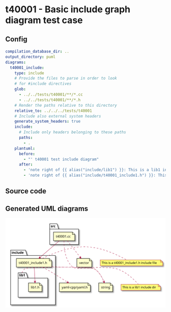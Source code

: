 # t40001 - Basic include graph diagram test case
## Config
```yaml
compilation_database_dir: ..
output_directory: puml
diagrams:
  t40001_include:
    type: include
    # Provide the files to parse in order to look
    # for #include directives
    glob:
      - ../../tests/t40001/**/*.cc
      - ../../tests/t40001/**/*.h
    # Render the paths relative to this directory
    relative_to: ../../../tests/t40001
    # Include also external system headers
    generate_system_headers: true
    include:
      # Include only headers belonging to these paths
      paths:
        - .
    plantuml:
      before:
        - "' t40001 test include diagram"
      after:
        - 'note right of {{ alias("include/lib1") }}: This is a lib1 include dir'
        - 'note right of {{ alias("include/t40001_include1.h") }}: This is a t40001_include1.h include file'
```
## Source code
## Generated UML diagrams
![t40001_include](./t40001_include.svg "Basic include graph diagram test case")
